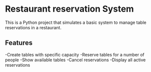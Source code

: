 # Restaurant reservation System
This is a Python project that simulates a basic system to manage table reservations in a restaurant.

## Features
-Create tables with specific capacity
-Reserve tables for a number of people
-Show available tables
-Cancel reservations
-Display all active reservations
